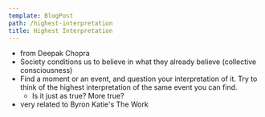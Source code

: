 ```yaml
---
template: BlogPost
path: /highest-interpretation
title: Highest Interpretation
---
```


- from Deepak Chopra
- Society conditions us to believe in what they already believe (collective consciousness)
- Find a moment or an event, and question your interpretation of it. Try to think of the highest interpretation of the same event you can find.
  - Is it just as true? More true?
- very related to Byron Katie's The Work
